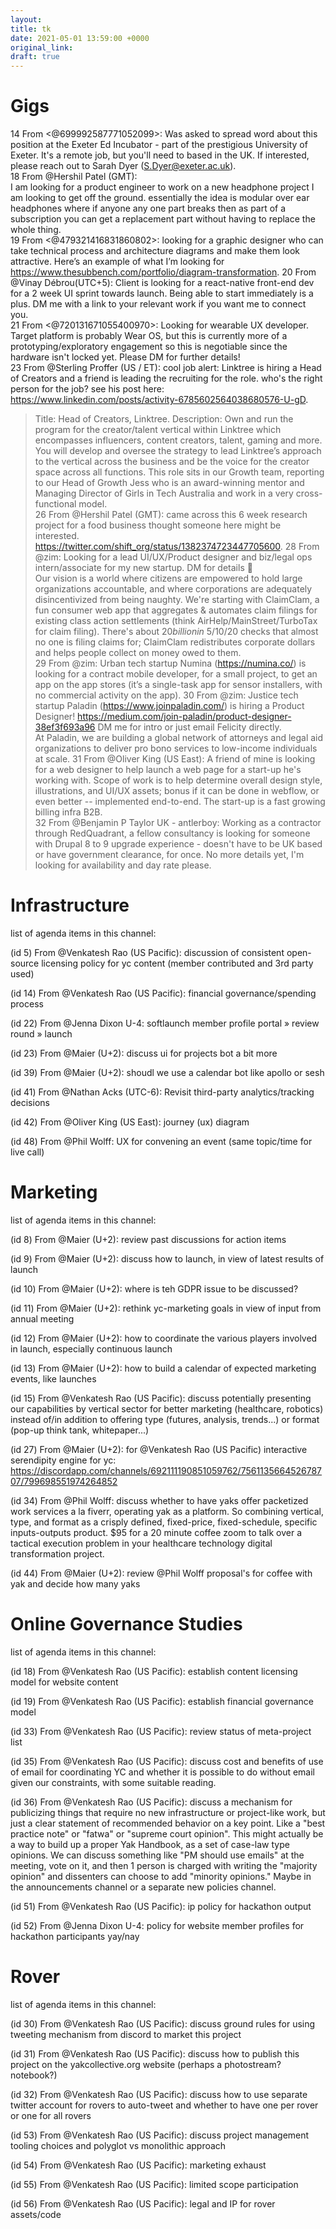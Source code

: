 ```yaml
---
layout: 
title: tk
date: 2021-05-01 13:59:00 +0000
original_link: 
draft: true
---
```


# Gigs
14 From <@699992587771052099>:
Was asked to spread word about this position at the Exeter Ed Incubator - part of the prestigious University of Exeter. It's a remote job, but you'll need to based in the UK. If interested, please reach out to Sarah Dyer (S.Dyer@exeter.ac.uk).  
18 From @Hershil Patel (GMT):  
I am looking for a product engineer to work on a new headphone project I am looking to get off the ground. essentially the idea is modular over ear headphones where if anyone any one part breaks then as part of a subscription you can get a replacement part without having to replace the whole thing.  
19 From <@479321416831860802>:
looking for a graphic designer who can take technical process and architecture diagrams and make them look attractive. Here’s an example of what I’m looking for https://www.thesubbench.com/portfolio/diagram-transformation. 
20 From @Vinay Débrou(UTC+5):
Client is looking for a react-native front-end dev for a 2 week UI sprint towards launch. Being able to start immediately is a plus. DM me with a link to your relevant work if you want me to connect you.  
21 From <@720131671055400970>:
Looking for wearable UX developer. Target platform is probably Wear OS, but this is currently more of a prototyping/exploratory engagement so this is negotiable since the hardware isn't locked yet. Please DM for further details!  
23 From @Sterling Proffer (US / ET):
cool job alert: Linktree is hiring a Head of Creators and a friend is leading the recruiting for the role. who's the right person for the job? see his post here: https://www.linkedin.com/posts/activity-6785602564038680576-U-gD.  
> Title: Head of Creators, Linktree. Description: Own and run the program for the creator/talent vertical within Linktree which encompasses influencers, content creators, talent, gaming and more. You will develop and oversee the strategy to lead Linktree’s approach to the vertical across the business and be the voice for the creator space across all functions. This role sits in our Growth team, reporting to our Head of Growth Jess who is an award-winning mentor and Managing Director of Girls in Tech Australia and work in a very cross-functional model.  
26 From @Hershil Patel (GMT):
came across this 6 week research project for a food business thought someone here might be interested.
https://twitter.com/shift_org/status/1382374723447705600. 
28 From @zim:
Looking for a lead UI/UX/Product designer and biz/legal ops intern/associate for my new startup. DM for details :pray:  
> Our vision is a world where citizens are empowered to hold large organizations accountable, and where corporations are adequately disincentivized from being naughty. We're starting with ClaimClam, a fun consumer web app that aggregates & automates claim filings for existing class action settlements (think AirHelp/MainStreet/TurboTax for claim filing). There's about $20 billion in ~$5/10/20 checks that almost no one is filing claims for; ClaimClam redistributes corporate dollars and helps people collect on money owed to them.  
29 From @zim:
Urban tech startup Numina (https://numina.co/) is looking for a contract mobile developer, for a small project, to get an app on the app stores (it’s a single-task app for sensor installers, with no commercial activity on the app). 
30 From @zim:
Justice tech startup Paladin (https://www.joinpaladin.com/) is hiring a Product Designer! https://medium.com/join-paladin/product-designer-38ef3f693a96 DM me for intro or just email Felicity directly.  
> At Paladin, we are building a global network of attorneys and legal aid organizations to deliver pro bono services to low-income individuals at scale.
31 From @Oliver King (US East):
A friend of mine is looking for a web designer to help launch a web page for a start-up he's working with. Scope of work is to help determine overall design style, illustrations, and UI/UX assets; bonus if it can be done in webflow, or even better -- implemented end-to-end. The start-up is a fast growing billing infra B2B.  
32 From @Benjamin P Taylor UK - antlerboy:
Working as a contractor through RedQuadrant, a fellow consultancy is looking for someone with Drupal 8 to 9 upgrade experience - doesn't have to be UK based or have government clearance, for once. No more details yet, I'm looking for availability and day rate please.  

# Infrastructure
list of agenda items in this channel:

(id 5) From @Venkatesh Rao (US Pacific):
discussion of consistent open-source licensing policy for yc content (member contributed and 3rd party used)

(id 14) From @Venkatesh Rao (US Pacific):
financial governance/spending process

(id 22) From @Jenna Dixon U-4:
softlaunch member profile portal » review round » launch

(id 23) From @Maier (U+2):
discuss ui for projects bot a bit more

(id 39) From @Maier (U+2):
shoudl we use a calendar bot like apollo or sesh

(id 41) From @Nathan Acks (UTC-6):
Revisit third-party analytics/tracking decisions

(id 42) From @Oliver King (US East):
journey (ux) diagram

(id 48) From @Phil Wolff:
UX for convening an event (same topic/time for live call)

# Marketing
list of agenda items in this channel:

(id 8) From @Maier (U+2):
review past discussions for action items

(id 9) From @Maier (U+2):
discuss how to launch, in view of latest results of launch

(id 10) From @Maier (U+2):
where is teh GDPR issue to be discussed?

(id 11) From @Maier (U+2):
rethink yc-marketing goals in view of input from annual meeting

(id 12) From @Maier (U+2):
how to coordinate the various players involved in launch, especially continuous launch

(id 13) From @Maier (U+2):
how to build a calendar of expected marketing events, like launches

(id 15) From @Venkatesh Rao (US Pacific):
discuss potentially presenting our capabilities by vertical sector for better marketing (healthcare, robotics) instead of/in addition to offering type (futures, analysis, trends...) or format (pop-up think tank, whitepaper...)

(id 27) From @Maier (U+2):
for @Venkatesh Rao (US Pacific) interactive serendipity engine for yc: https://discordapp.com/channels/692111190851059762/756113566452678707/799698551974264852

(id 34) From @Phil Wolff:
discuss whether to have yaks offer packetized work services a la fiverr, operating yak as a platform. So combining vertical, type, and format as a crisply defined, fixed-price, fixed-schedule, specific inputs-outputs product. $95 for a 20 minute coffee zoom to talk over a tactical execution problem in your healthcare technology digital transformation project.

(id 44) From @Maier (U+2):
review @Phil Wolff proposal's for coffee with yak and decide how many yaks

# Online Governance Studies
list of agenda items in this channel:

(id 18) From @Venkatesh Rao (US Pacific):
establish content licensing model for website content

(id 19) From @Venkatesh Rao (US Pacific):
establish financial governance model

(id 33) From @Venkatesh Rao (US Pacific):
review status of meta-project list

(id 35) From @Venkatesh Rao (US Pacific):
discuss cost and benefits of use of email for coordinating YC and whether it is possible to do without email given our constraints, with some suitable reading.

(id 36) From @Venkatesh Rao (US Pacific):
discuss a mechanism for publicizing things that require no new infrastructure or project-like work, but just a clear statement of recommended behavior on a key point. Like a "best practice note" or "fatwa" or "supreme court opinion". This might actually be a way to build up a proper Yak Handbook, as a set of case-law type opinions. We can discuss something like "PM should use emails" at the meeting, vote on it, and then 1 person is charged with writing the "majority opinion" and dissenters can choose to add "minority opinions." Maybe in the announcements channel or a separate new policies channel.

(id 51) From @Venkatesh Rao (US Pacific):
ip policy for hackathon output

(id 52) From @Jenna Dixon U-4:
policy for website member profiles for hackathon participants yay/nay

# Rover
list of agenda items in this channel:

(id 30) From @Venkatesh Rao (US Pacific):
discuss ground rules for using tweeting mechanism from discord to market this project

(id 31) From @Venkatesh Rao (US Pacific):
discuss how to publish this project on the yakcollective.org website (perhaps a photostream? notebook?)

(id 32) From @Venkatesh Rao (US Pacific):
discuss how to use separate twitter account for rovers to auto-tweet and whether to have one per rover or one for all rovers

(id 53) From @Venkatesh Rao (US Pacific):
discuss project management tooling choices and polyglot vs monolithic approach

(id 54) From @Venkatesh Rao (US Pacific):
marketing exhaust

(id 55) From @Venkatesh Rao (US Pacific):
limited scope participation

(id 56) From @Venkatesh Rao (US Pacific):
legal and IP for rover assets/code

